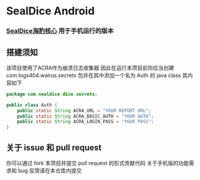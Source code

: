 # SealDice Android

### [SealDice海豹核心](https://github.com/sealdice/sealdice-core) 用于手机运行的版本

## 搭建须知
该项目使用了ACRA作为崩溃日志收集器
因此在运行本项目前你应当创建 com.logs404.walrus.secrets 包并在其中添加一个名为 Auth 的 java class
其内容如下

```java
package com.sealdice.dice.secrets;

public class Auth {
    public static String ACRA_URL = "YOUR REPORT URL";
    public static String ACRA_BASIC_AUTH = "YOUR AUTH";
    public static String ACRA_LOGIN_PASS = "YOUR PASS";
}

```

## 关于 issue 和 pull request
你可以通过 fork 本项目并提交 pull request 的形式贡献代码
关于手机版的功能需求和 bug 反馈请在本仓库内提交